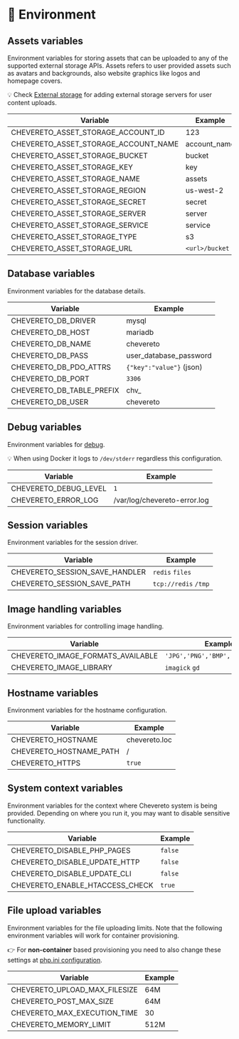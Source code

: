 # 🗿 Environment

## Assets variables

Environment variables for storing assets that can be uploaded to any of the supported external storage APIs. Assets refers to user provided assets such as avatars and backgrounds, also website graphics like logos and homepage covers.

💡 Check [External storage](../../admin/features/external-storage.md) for adding external storage servers for user content uploads.

| Variable                             | Example        |
| ------------------------------------ | -------------- |
| CHEVERETO_ASSET_STORAGE_ACCOUNT_ID   | 123            |
| CHEVERETO_ASSET_STORAGE_ACCOUNT_NAME | account_name   |
| CHEVERETO_ASSET_STORAGE_BUCKET       | bucket         |
| CHEVERETO_ASSET_STORAGE_KEY          | key            |
| CHEVERETO_ASSET_STORAGE_NAME         | assets         |
| CHEVERETO_ASSET_STORAGE_REGION       | us-west-2      |
| CHEVERETO_ASSET_STORAGE_SECRET       | secret         |
| CHEVERETO_ASSET_STORAGE_SERVER       | server         |
| CHEVERETO_ASSET_STORAGE_SERVICE      | service        |
| CHEVERETO_ASSET_STORAGE_TYPE         | s3             |
| CHEVERETO_ASSET_STORAGE_URL          | `<url>/bucket` |

## Database variables

Environment variables for the database details.

| Variable                  | Example                  |
| ------------------------- | ------------------------ |
| CHEVERETO_DB_DRIVER       | mysql                    |
| CHEVERETO_DB_HOST         | mariadb                  |
| CHEVERETO_DB_NAME         | chevereto                |
| CHEVERETO_DB_PASS         | user_database_password   |
| CHEVERETO_DB_PDO_ATTRS    | `{"key":"value"}` (json) |
| CHEVERETO_DB_PORT         | `3306`                   |
| CHEVERETO_DB_TABLE_PREFIX | chv_                     |
| CHEVERETO_DB_USER         | chevereto                |

## Debug variables

Environment variables for [debug](../../developer/how-to/debug.md).

💡 When using Docker it logs to `/dev/stderr` regardless this configuration.

| Variable              | Example                      |
| --------------------- | ---------------------------- |
| CHEVERETO_DEBUG_LEVEL | `1`                          |
| CHEVERETO_ERROR_LOG   | /var/log/chevereto-error.log |

## Session variables

Environment variables for the session driver.

| Variable                       | Example              |
| ------------------------------ | -------------------- |
| CHEVERETO_SESSION_SAVE_HANDLER | `redis` `files`      |
| CHEVERETO_SESSION_SAVE_PATH    | `tcp://redis` `/tmp` |

## Image handling variables

Environment variables for controlling image handling.

| Variable                          | Example                          |
| --------------------------------- | -------------------------------- |
| CHEVERETO_IMAGE_FORMATS_AVAILABLE | `'JPG','PNG','BMP','GIF','WEBP'` |
| CHEVERETO_IMAGE_LIBRARY           | `imagick` `gd`                   |

## Hostname variables

Environment variables for the hostname configuration.

| Variable                | Example       |
| ----------------------- | ------------- |
| CHEVERETO_HOSTNAME      | chevereto.loc |
| CHEVERETO_HOSTNAME_PATH | /             |
| CHEVERETO_HTTPS         | `true`        |

## System context variables

Environment variables for the context where Chevereto system is being provided. Depending on where you run it, you may want to disable sensitive functionality.

| Variable                        | Example |
| ------------------------------- | ------- |
| CHEVERETO_DISABLE_PHP_PAGES     | `false` |
| CHEVERETO_DISABLE_UPDATE_HTTP   | `false` |
| CHEVERETO_DISABLE_UPDATE_CLI    | `false` |
| CHEVERETO_ENABLE_HTACCESS_CHECK | `true`  |

## File upload variables

Environment variables for the file uploading limits. Note that the following environment variables will work for container provisioning.

👉 For **non-container** based provisioning you need to also change these settings at [php.ini configuration](../stack/php.md#php-configuration).

| Variable                      | Example |
| ----------------------------- | ------- |
| CHEVERETO_UPLOAD_MAX_FILESIZE | 64M     |
| CHEVERETO_POST_MAX_SIZE       | 64M     |
| CHEVERETO_MAX_EXECUTION_TIME  | 30      |
| CHEVERETO_MEMORY_LIMIT        | 512M    |
